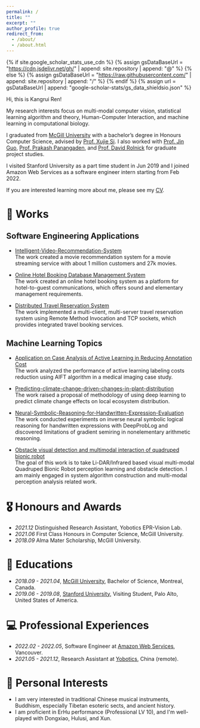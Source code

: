 ```yaml
---
permalink: /
title: ""
excerpt: ""
author_profile: true
redirect_from: 
  - /about/
  - /about.html
---
```


{% if site.google_scholar_stats_use_cdn %}
{% assign gsDataBaseUrl = "https://cdn.jsdelivr.net/gh/" | append: site.repository | append: "@" %}
{% else %}
{% assign gsDataBaseUrl = "https://raw.githubusercontent.com/" | append: site.repository | append: "/" %}
{% endif %}
{% assign url = gsDataBaseUrl | append: "google-scholar-stats/gs_data_shieldsio.json" %}

<span class='anchor' id='about-me'></span>
Hi, this is Kangrui Ren!

My research interests focus on multi-modal computer vision, statistical learning algorithm and theory, Human-Computer Interaction, and machine learning in computational biology.

I graduated from [McGill University](https://www.mcgill.ca) with a bachelor’s degree in Honours Computer Science, advised by [Prof. Xujie Si](https://www.cs.mcgill.ca/~xsi). I also worked with [Prof. Jin Guo](https://www.cs.mcgill.ca/~jguo/lab.html), [Prof. Prakash Panangaden](https://www.cs.mcgill.ca/~prakash/), and [Prof. David Rolnick](https://davidrolnick.com/) for graduate project studies. 

I visited Stanford University as a part time student in Jun 2019 and I joined Amazon Web Services as a software engineer intern starting from Feb 2022. 

If you are interested learning more about me, please see my [CV](https://drive.google.com/file/d/1FlWdDaBvE3uPQnwun3fDXZGRaYwHH1QG/view?usp=sharing).


# 📝 Works
## Software Engineering Applications
- [Intelligent-Video-Recommendation-System](https://github.com/KangruiRen0102/Intelligent-Video-Recommendation-System)  
  The work created a movie recommendation system for a movie streaming service with about 1 million customers and 27k movies.
  
- [Online Hotel Booking Database Management System](https://drive.google.com/drive/folders/1cPud3bsF08WWvg0gXF1v9bIzB_zDEk_A?usp=sharing)  
  The work created an online hotel booking system as a platform for hotel-to-guest communications, which offers sound and elementary management requirements.
  
- [Distributed Travel Reservation System](https://drive.google.com/drive/folders/11CwL1YIGfixglh8W0nFGtC3q5_1DmH9z?usp=sharing)  
  The work implemented a multi-client, multi-server travel reservation system using Remote Method Invocation and TCP sockets, which provides integrated travel booking services.

## Machine Learning Topics
- [Application on Case Analysis of Active Learning in Reducing Annotation Cost](https://drive.google.com/file/d/1z2UEpMi762UmMe-_OXGbVc3r4qeD-2Q-/view?usp=sharing)  
  The work analyzed the performance of active learning labeling costs reduction using AIFT algorithm in a medical imaging case study.

- [Predicting-climate-change-driven-changes-in-plant-distribution](https://drive.google.com/file/d/1epxWRMVJHSaiT6j6yeoh8Zhmpd8TRDs2/view?usp=sharing)  
  The work raised a proposal of methodology of using deep learning to predict climate change effects on local ecosystem distribution.

- [Neural-Symbolic-Reasoning-for-Handwritten-Expression-Evaluation](https://github.com/KangruiRen0102/Neural-Symbolic-Reasoning-for-Handwritten-Expression-Evaluation)   
  The work conducted experiments on inverse neural symbolic logical reasoning for handwritten expressions with DeepProbLog and discovered limitations of gradient semiring in nonelementary arithmetic reasoning.
  
- [Obstacle visual detection and multimodal interaction of quadruped bionic robot](https://www.yobotics.cn/)  
  The goal of this work is to take Li-DAR/Infrared based visual multi-modal Quadruped Bionic Robot perception learning and obstacle detection.
  I am mainly engaged in system algorithm construction and multi-modal perception analysis related work.
  

# 🎖 Honours and Awards
- *2021.12* Distinguished Research Assistant, Yobotics EPR-Vision Lab.
- *2021.06* First Class Honours in Computer Science, McGill University.
- *2018.09* Alma Mater Scholarship, McGill University.

# 📖 Educations
- *2018.09 - 2021.04*, [McGill University](https://www.mcgill.ca/), Bachelor of Science, Montreal, Canada.
- *2019.06 - 2019.08*, [Stanford University](https://www.stanford.edu/), Visiting Student, Palo Alto, United States of America.

# 💻 Professional Experiences
- *2022.02 - 2022.05*, Software Engineer at [Amazon Web Services](https://aws.amazon.com/), Vancouver.
- *2021.05 - 2021.12*, Research Assistant at [Yobotics](https://www.yobotics.cn/), China (remote).

# 💬 Personal Interests
- I am very interested in traditional Chinese musical instruments, Buddhism, especially Tibetan esoteric sects, and ancient history.
- I am proficient in ErHu performance (Professional LV 10), and I'm well-played with Dongxiao, Hulusi, and Xun.



